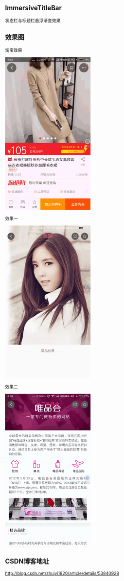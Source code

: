 ## ImmersiveTitleBar
状态栏与标题栏悬浮渐变效果
## 效果图
淘宝效果

 ![image](/demotb.gif)
 
 效果一
 
  ![image](/imm.gif)
 
 效果二
 
 ![image](/h5.gif)

## CSDN博客地址
http://blog.csdn.net/zhuiyi1820/article/details/53840928


